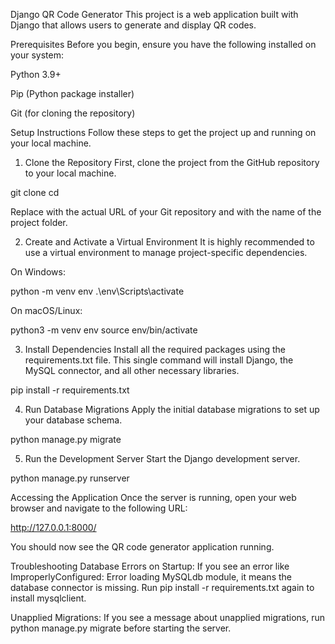 Django QR Code Generator
This project is a web application built with Django that allows users to generate and display QR codes.

Prerequisites
Before you begin, ensure you have the following installed on your system:

Python 3.9+

Pip (Python package installer)

Git (for cloning the repository)

Setup Instructions
Follow these steps to get the project up and running on your local machine.

1. Clone the Repository
First, clone the project from the GitHub repository to your local machine.

git clone <your-repository-url>
cd <repository-folder-name>

Replace <your-repository-url> with the actual URL of your Git repository and <repository-folder-name> with the name of the project folder.

2. Create and Activate a Virtual Environment
It is highly recommended to use a virtual environment to manage project-specific dependencies.

On Windows:

python -m venv env
.\env\Scripts\activate

On macOS/Linux:

python3 -m venv env
source env/bin/activate

3. Install Dependencies
Install all the required packages using the requirements.txt file. This single command will install Django, the MySQL connector, and all other necessary libraries.

pip install -r requirements.txt

4. Run Database Migrations
Apply the initial database migrations to set up your database schema.

python manage.py migrate

5. Run the Development Server
Start the Django development server.

python manage.py runserver

Accessing the Application
Once the server is running, open your web browser and navigate to the following URL:

http://127.0.0.1:8000/

You should now see the QR code generator application running.

Troubleshooting
Database Errors on Startup: If you see an error like ImproperlyConfigured: Error loading MySQLdb module, it means the database connector is missing. Run pip install -r requirements.txt again to install mysqlclient.

Unapplied Migrations: If you see a message about unapplied migrations, run python manage.py migrate before starting the server.